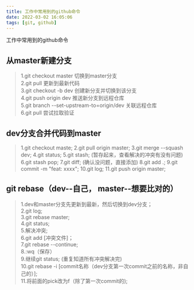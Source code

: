 ```yaml
---
title: 工作中常用到的github命令
date: 2022-03-02 16:05:06
tags: [git, github]
---
```

工作中常用到的github命令
<!--more-->

## 从master新建分支
> 1.git checkout master                       切换到master分支    
> 2.git pull                                  更新到最新代码    
> 3.git checkout -b dev                       创建新分支并切换到该分支    
> 4.git push origin dev                       推送新分支到远程仓库    
> 5.git branch --set-upstream-to=origin/dev   关联远程仓库    
> 6.git pull                                  尝试拉取验证

## dev分支合并代码到master
> 1.git checkout maste;
> 2.git pull origin master;
> 3.git merge --squash dev;
> 4.git status;
> 5.git stash;  (暂存起来，查看解决的冲突有没有问题)
> 6.git stash pop;
> 7.git diff;   (确认没问题，直接添加)
> 8.git add .;
> 9.git commit -m "feat: xxxx";
> 10.git log;
> 11.git push origin master;

## git rebase（dev--自己， master--想要比对的）
> 1.dev和master分支先更新到最新，然后切换到dev分支；   
> 2.git log;    
> 3.git rebase master;    
> 4.git status;    
> 5.解决冲突;    
> 6.git add [冲突文件]；    
> 7.git rebase --continue;    
> 8.:wq（保存）    
> 9.继续git status;        (重复知道所有冲突解决完)    
> 10.git rebase -i [commit名称（dev分支第一次commit之前的名称，非自己的）];    
> 11.将前面的pick改为f（除了第一次commit的);